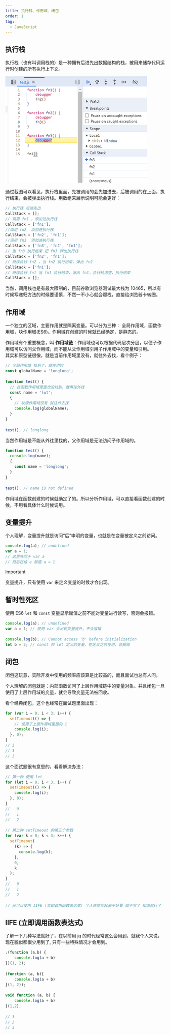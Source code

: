 ```yaml
---
title: 执行栈、作用域、闭包
order: 1
tag:
  - JavaScript
---
```


## 执行栈

执行栈（也有叫调用栈的）是一种拥有后进先出数据结构的栈，被用来储存代码运行时创建的所有执行上下文。

![](images/fn1.png)

通过截图可以看见，执行栈里面，先被调用的会先加进去，后被调用的在上面，执行结束，会被弹出执行栈。用数组来展示说明可能会更好：

```javascript
// 执行栈 后进先出
CallStack = [];
// 调用 fn1 ，添加进执行栈
CallStack = ['fn1'];
//调用 fn2  添加进执行栈
CallStack = ['fn2', 'fn1'];
//调用 fn3  添加进执行栈
CallStack = ['fn3', 'fn2', 'fn1'];
// 当 fn3 执行结束 把 fn3 弹出执行栈
CallStack = ['fn2', 'fn1'];
// 继续执行 fn2 ，当 fn2 执行结束，弹出 fn2
CallStack = ['fn1'];
// 继续执行 fn1 当 fn1 执行结束，弹出 fn1，执行栈清空，执行结束
CallStack = [];
```

当然，调用栈也是有最大限制的，目前谷歌浏览器测试最大栈为 10465，所以有时候写递归方法的时候要谨慎，不然一不小心就会爆栈，直接给浏览器卡转圈。

## 作用域

一个独立的区域，主要作用就是隔离变量。可以分为三种： 全局作用域，函数作用域，块作用域(ES6)。作用域在创建的时候就已经确定，是静态的。

作用域有个重要概念，叫 **作用域链**：作用域也可以根据代码层次分层，以便子作用域可以访问父作用域，而不能从父作用域引用子作用域中的变量和引用。  
其实和原型链很像，就是当前作用域里没有，就往外去找，看个例子：

```javascript
// 全局作用域 找到了，就使用它
const globalName = 'longlong';

function test() {
  // 在函数作用域里面也没找到，就再往外找
  const name = 'lwt';
  {
    // 块级作用域没有 就往外去找
    console.log(globalName);
  }
}

test(); // longlong
```

当然作用域是不能从外往里找的，父作用域是无法访问子作用域的。

```javascript
function test() {
  console.log(name);
  {
    const name = 'longlong';
  }
}

test(); // name is not defined
```

作用域在函数创建的时候就确定了的。所以分析作用域，可以直接看函数创建的时候，不用看具体什么时候调用。

## 变量提升

个人理解，变量提升就是访问“后”申明的变量，也就是在变量被定义之前访问。

```javascript
console.log(a); // undefined
var a = 1;
// 这里等同于 var a
// 然后在给 a 赋值 a = 1
```

> [!important]
> 变量提升，只有使用 `var` 来定义变量的时候才会出现。

## 暂时性死区

使用 ES6 `let` 和 `const` 变量显示赋值之前不能对变量进行读写，否则会报错。

```javascript
console.log(a); // undefined
var a = 1; // 使用 var 会出现变量提升，不会报错

console.log(b); // Cannot access 'b' before initialization
let b = 2; // const 和 let 定义的变量，在定义之前使用，会报错
```

## 闭包

闭包这玩意，实际开发中使用的频率应该算是比较高的，而且面试也总有人问。

个人理解的闭包就是：内部函数访问了上层作用域链中的变量对象。并且闭包一旦使用了上层作用域的变量，就会导致变量无法被回收。

看个经典闭包，这个也经常在面试题里面出现：

```javascript
for (var i = 0; i < 3; i++) {
  setTimeout(() => {
    // 使用了上层作用域里面的 i
    console.log(i);
  }, 0);
}
// 3
// 3
// 3
```

这个面试题很有意思的，看看解决办法：

```javascript
// 第一种 使用 let
for (let i = 0; i < 3; i++) {
  setTimeout(() => {
    console.log(i);
  }, 0);
}
//   0
//   1
//   2

// 第二种 setTimeout 的第三个参数
for (var k = 0; k < 3; k++) {
  setTimeout(
    (k) => {
      console.log(k);
    },
    0,
    k
  );
}
//   0
//   1
//   2

// 还可以使用 IIFE (立即调用函数表达式) 个人感觉写起来不好看 就不写了 知道就行了
```

## IIFE (立即调用函数表达式)

了解一下几种写法就好了，在以前用 jq 的时代经常这么会用到，就我个人来说，现在貌似都很少用到了, 只有一些特殊情况才会用到。

```javascript
;(function (a,b) {
	console.log(a + b)
})(1, 2);

(function (a, b){
	console.log(a + b)
}(1, 2));

void function (a, b) {
	console.log(a + b)
}(1,2);

// 3
// 3
// 3
```
